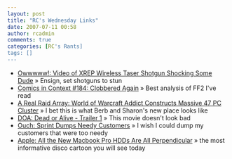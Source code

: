 ```yaml
---
layout: post
title: "RC's Wednesday Links"
date: 2007-07-11 00:58
author: rcadmin
comments: true
categories: [RC's Rants]
tags: []
---
```

<ul>
<li><a href="http://feeds.gawker.com/~r/gizmodo/full/~3/132096728/video-of-xrep-wireless-taser-shotgun-shocking-some-dude-276481.php" title="Owwwww!: Video of XREP Wireless Taser Shotgun Shocking Some Dude">Owwwww!: Video of XREP Wireless Taser Shotgun Shocking Some Dude</a> &raquo; Ensign, set shotguns to stun</li>
<li><a href="http://www.quickstopentertainment.com/2007/07/09/comics-in-context-184-clobbered-again/" title="Comics in Context #184: Clobbered Again">Comics in Context #184: Clobbered Again</a> &raquo; Best analysis of FF2 I've read</li>
<li><a href="http://gizmodo.com/gadgets/a-real-raid-array/world-of-warcraft-addict-constructs-massive-47-pc-cluster-275902.php" title="A Real Raid Array: World of Warcraft Addict Constructs Massive 47 PC Cluster">A Real Raid Array: World of Warcraft Addict Constructs Massive 47 PC Cluster</a> &raquo; I bet this is what Berb and Sharon's new place looks like</li>
<li><a href="http://www.apple.com/trailers/weinstein/doadeadoralive/trailer1/" title="DOA: Dead or Alive - Trailer 1">DOA: Dead or Alive - Trailer 1</a> &raquo; This movie doesn't look bad</li>
<li><a href="http://gizmodo.com/gadgets/ouch/sprint-dumps-needy-customers-275374.php" title="Ouch: Sprint Dumps Needy Customers">Ouch: Sprint Dumps Needy Customers</a> &raquo; I wish I could dump my customers that were too needy</li>
<li><a href="http://www.gizmodo.com/gadgets/apple/all-the-new-macbook-pro-hdds-are-all-perpendicular-266637.php" title="Apple: All the New Macbook Pro HDDs Are All Perpendicular">Apple: All the New Macbook Pro HDDs Are All Perpendicular</a> &raquo; the most informative disco cartoon you will see today</li>
</ul>


